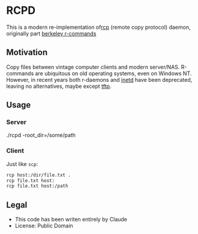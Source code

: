 # RCPD

This is a modern re-implementation of[rcp](https://linux.die.net/man/1/rcp) (remote copy protocol) daemon, originally part [berkeley r-commands](https://en.wikipedia.org/wiki/Berkeley_r-commands)

## Motivation

Copy files between vintage computer clients and modern server/NAS. R-commands are ubiquitous on old operating systems, even on Windows NT. However, in recent years both r-daemons and [inetd](https://en.wikipedia.org/wiki/Inetd) have
been deprecated, leaving no alternatives, maybe except [tftp](https://en.wikipedia.org/wiki/Trivial_File_Transfer_Protocol).

## Usage

### Server

./rcpd -root_dir=/some/path

### Client

Just like `scp`:

```sh
rcp host:/dir/file.txt .
rcp file.txt host:
rcp file.txt host:/path
```

## Legal

- This code has been writen entirely by Claude
- License: Public Domain
